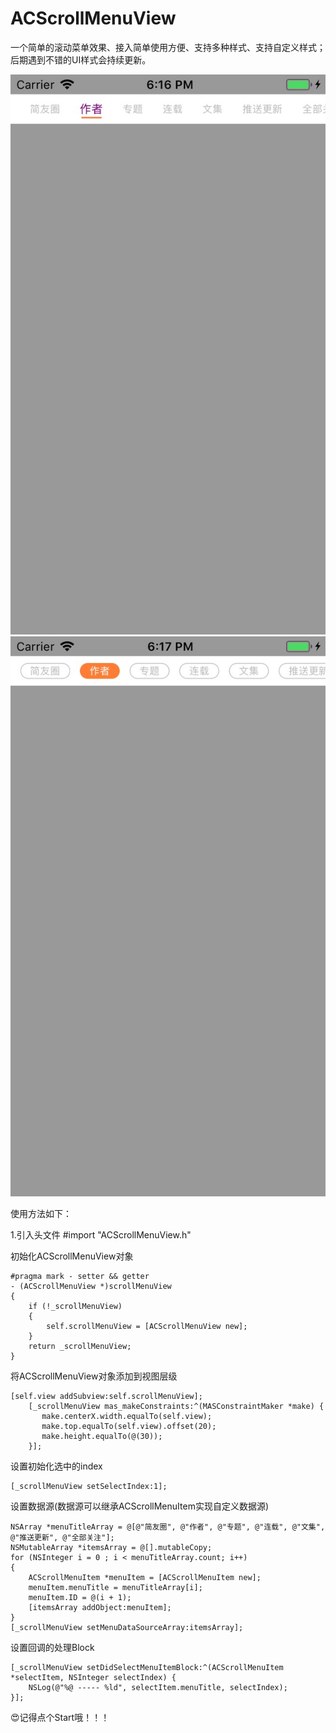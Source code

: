 # ACScrollMenuView
一个简单的滚动菜单效果、接入简单使用方便、支持多种样式、支持自定义样式；后期遇到不错的UI样式会持续更新。

![image](https://github.com/AlexCorleone/ACScrollMenuView/blob/master/ACScrollMenuView/OtherInfo/ReadMeShowPicture/LineStyle.png)
![image](https://github.com/AlexCorleone/ACScrollMenuView/blob/master/ACScrollMenuView/OtherInfo/ReadMeShowPicture/defaultStyle.png)

使用方法如下：

1.引入头文件 #import "ACScrollMenuView.h"

初始化ACScrollMenuView对象

    #pragma mark - setter && getter
    - (ACScrollMenuView *)scrollMenuView
    {
        if (!_scrollMenuView)
        {
            self.scrollMenuView = [ACScrollMenuView new];
        }
        return _scrollMenuView;
    }
    
将ACScrollMenuView对象添加到视图层级

    [self.view addSubview:self.scrollMenuView];
        [_scrollMenuView mas_makeConstraints:^(MASConstraintMaker *make) {
           make.centerX.width.equalTo(self.view);
           make.top.equalTo(self.view).offset(20);
           make.height.equalTo(@(30));
        }];
        
设置初始化选中的index 

    [_scrollMenuView setSelectIndex:1];
    
设置数据源(数据源可以继承ACScrollMenuItem实现自定义数据源)

    NSArray *menuTitleArray = @[@"简友圈", @"作者", @"专题", @"连载", @"文集", @"推送更新", @"全部关注"];
    NSMutableArray *itemsArray = @[].mutableCopy;
    for (NSInteger i = 0 ; i < menuTitleArray.count; i++)
    {
        ACScrollMenuItem *menuItem = [ACScrollMenuItem new];
        menuItem.menuTitle = menuTitleArray[i];
        menuItem.ID = @(i + 1);
        [itemsArray addObject:menuItem];
    }
    [_scrollMenuView setMenuDataSourceArray:itemsArray];

设置回调的处理Block

    [_scrollMenuView setDidSelectMenuItemBlock:^(ACScrollMenuItem *selectItem, NSInteger selectIndex) {
        NSLog(@"%@ ----- %ld", selectItem.menuTitle, selectIndex);
    }];


😍记得点个Start哦！！！































